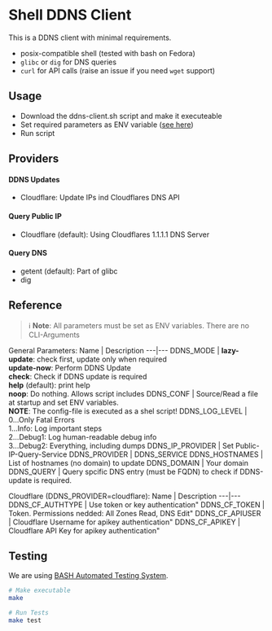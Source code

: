 # Shell DDNS Client
This is a DDNS client with minimal requirements.
* posix-compatible shell (tested with bash on Fedora)
* `glibc` or `dig` for DNS queries
* `curl` for API calls (raise an issue if you need `wget` support)

## Usage
* Download the ddns-client.sh script and make it executeable
* Set required parameters as ENV variable ([see here](#Reference))
* Run script

## Providers
#### DDNS Updates
* Cloudflare: Update IPs ind Cloudflares DNS API
#### Query Public IP
* Cloudflare (default): Using Cloudflares 1.1.1.1 DNS Server
#### Query DNS
* getent (default): Part of glibc
* dig

## Reference
> :information_source: **Note**: All parameters must be set as ENV variables. There are no CLI-Arguments

General Parameters:
Name | Description
---|---
DDNS_MODE | **lazy-update**: check first, update only when required<br>**update-now**: Perform DDNS Update<br>**check**: Check if DDNS update is required<br>**help** (default): print help<br>**noop**: Do nothing. Allows script includes
DDNS_CONF | Source/Read a file at startup and set ENV variables.<br>**NOTE**: The config-file is executed as a shel script!
DDNS_LOG_LEVEL | 0...Only Fatal Errors<br>1...Info: Log important steps<br>2...Debug1: Log human-readable debug info<br>3...Debug2: Everything, including dumps 
DDNS_IP_PROVIDER | Set Public-IP-Query-Service
DDNS_PROVIDER | DDNS_SERVICE
DDNS_HOSTNAMES | List of hostnames (no domain) to update
DDNS_DOMAIN | Your domain
DDNS_QUERY | Query spcific DNS entry (must be FQDN) to check if DDNS-update is required.

Cloudflare (DDNS_PROVIDER=cloudflare):
Name | Description
---|---
DDNS_CF_AUTHTYPE | Use token or key authentication"
DDNS_CF_TOKEN | Token. Permissions nedded: All Zones Read, DNS Edit"
DDNS_CF_APIUSER | Cloudflare Username for apikey authentication"
DDNS_CF_APIKEY | Cloudflare API Key for apikey authentication"


## Testing
We are using [BASH Automated Testing System](https://github.com/bats-core/bats-core).

```bash
# Make executable
make

# Run Tests
make test
```
